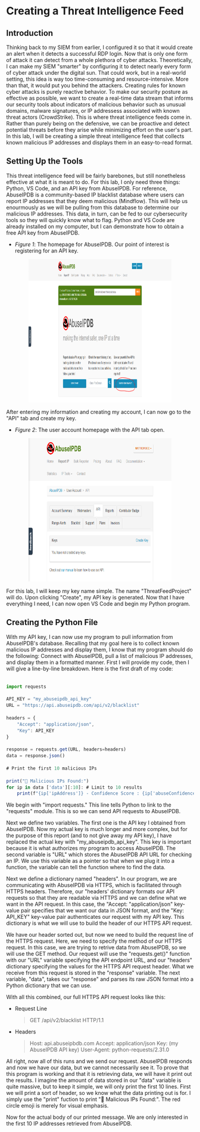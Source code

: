 # Creating a Threat Intelligence Feed

## Introduction

Thinking back to my SIEM from earlier, I configured it so that it would create an alert when it detects a successful RDP login. Now that is only one form of attack it can detect from a whole plethora of cyber attacks. Theoretically, I can make my SIEM "smarter" by configuring it to detect nearly every form of cyber attack under the digital sun. That could work, but in a real-world setting, this idea is way too time-consuming and resource-intensive. More than that, it would put you behind the attackers. Creating rules for known cyber attacks is purely reactive behavior. To make our security posture as effective as possible, we want to create a real-time data stream that informs our security tools about indicators of malicious behavior such as unusual domains, malware signatures, or IP addressess associated with known threat actors (CrowdStrike). This is where threat intelligence feeds come in. Rather than purely being on the defensive, we can be proactive and detect potential threats before they arise while minimizing effort on the user's part. In this lab, I will be creating a simple threat intelligence feed that collects known malicious IP addresses and displays them in an easy-to-read format.

## Setting Up the Tools

This threat intelligence feed will be fairly barebones, but still nonetheless effective at what it is meant to do. For this lab, I only need three things: Python, VS Code, and an API key from AbuseIPDB. For reference, AbuseIPDB is a community-based IP blacklist database where users can report IP addresses that they deem malicious (Mindflow). This will help us enourmously as we will be pulling from this database to determine our malicious IP addresses. This data, in turn, can be fed to our cybersecurity tools so they will quickly know what to flag. Python and VS Code are already installed on my computer, but I can demonstrate how to obtain a free API key from AbuseIPDB.

- _Figure 1_: The homepage for AbuseIPDB. Our point of interest is registering for an API key.

<p align="center">
  <img width="384" height="384" src="assets/fig1.png">
</p>

After entering my information and creating my account, I can now go to the "API" tab and create my key.

- _Figure 2_: The user account homepage with the API tab open.
<p align="center">
  <img width="384" height="384" src="assets/fig2.png">
</p>

For this lab, I will keep my key name simple. The name "ThreatFeedProject" will do. Upon clicking "Create", my API key is generated. Now that I have everything I need, I can now open VS Code and begin my Python program.

## Creating the Python File

With my API key, I can now use my program to pull information from AbuseIPDB's database. Recalling that my goal here is to collect known malicious IP addresses and display them, I know that my program should do the following: Connect with AbuseIPDB, pull a list of malicious IP addresses, and display them in a formatted manner. First I will provide my code, then I will give a line-by-line breakdown. Here is the first draft of my code:

```js

import requests

API_KEY = "my_abuseipdb_api_key"
URL = "https://api.abuseipdb.com/api/v2/blacklist"

headers = {
    "Accept": "application/json",
    "Key": API_KEY
}

response = requests.get(URL, headers=headers)
data = response.json()

# Print the first 10 malicious IPs

print("🔴 Malicious IPs Found:")
for ip in data ['data'][:10]: # Limit to 10 results
    print(f"{ip['ipAddress']} - Confidence Score : {ip['abuseConfidenceScore']}")

```

We begin with "import requests." This line tells Python to link to the "requests" module. This is so we can send API requests to AbuseIPDB. 

Next we define two variables. The first one is the API key I obtained from AbuseIPDB. Now my actual key is much longer and more complex, but for the purpose of this report (and to not give away my API key), I have replaced the actual key with "my_abuseipdb_api_key". This key is important because it is what authorizes my program to access AbuseIPDB. The second variable is "URL" which stores the AbuseIPDB API URL for checking an IP. We use this variable as a pointer so that when we plug it into a function, the variable can tell the function where to find the data.

Next we define a dictionary named "headers". In our program, we are communicating with AbuseIPDB via HTTPS, which is facilitated through HTTPS headers. Therefore, our "headers' dictionary formats our API requests so that they are readable via HTTPS and we can define what we want in the API request. In this case, the "Accept: "application/json" key-value pair specifies that we want our data in JSON format, and the "Key: API_KEY" key-value pair authenticates our request with my API key. This dictionary is what we will use to build the header of our HTTPS API request.

We have our header sorted out, but now we need to build the request line of the HTTPS request. Here, we need to specify the method of our HTTPS request. In this case, we are trying to retrive data from AbuseIPDB, so we will use the GET method. Our request will use the "requests.get()" function with our "URL" variable specifying the API endpoint URL, and our "headers" dictionary specifying the values for the HTTPS API request header. What we receive from this request is stored in the "response" variable. The next variable, "data", takes our "response" and parses its raw JSON format into a Python dictionary that we can use.

With all this combined, our full HTTPS API request looks like this:

- Request Line
  >
  >GET /api/v2/blacklist HTTP/1.1

- Headers
  > Host: api.abuseipbdb.com
  > Accept: application/json
  > Key: (my AbuseIPDB API key)
  > User-Agent: python-requests/2.31.0

All right, now all of this runs and we send our request. AbuseIPDB responds and now we have our data, but we cannot necessarily see it. To prove that this program is working and that it is retrieving data, we will have it print out the results. I imagine the amount of data stored in our "data" variable is quite massive, but to keep it simple, we will only print the first 10 lines. First we will print a sort of header, so we know what the data printing out is for. I simply use the "print" fuction to print "🔴 Malicious IPs Found:". The red circle emoji is merely for visual emphasis.

Now for the actual body of our printed message. We are only interested in the first 10 IP addresses retrieved from AbuseIPDB. 
